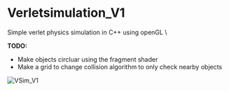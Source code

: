 # Verletsimulation_V1
Simple verlet physics simulation in C++ using openGL \

**TODO:**
* Make objects circluar using the fragment shader
* Make a grid to change collision algorithm to only check nearby objects

![VSim_V1](https://github.com/emilwallbom/Verletsimulation_V1/assets/112896906/d1023d07-b4f2-40c8-8edd-88a6c4bf42a9)

